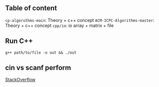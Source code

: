## Table of content
`cp-algoruthms-main`: Theory + c++ concept
`ACM-ICPC-Algorithms-master`: Theory + c++ concept
`cpp/io`: io array + matrix + file

## Run C++
`g++ path/to/file -o out && ./out`

## cin vs scanf perform
[StackOverflow](https://stackoverflow.com/questions/1042110/using-scanf-in-c-programs-is-faster-than-using-cin)